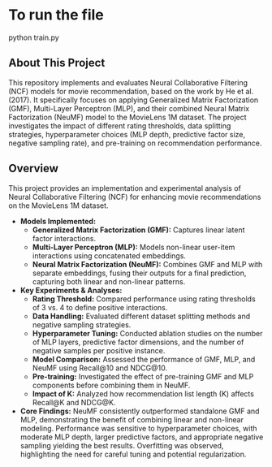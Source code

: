 # To run the file 
python train.py

## About This Project

This repository implements and evaluates Neural Collaborative Filtering (NCF) models for movie recommendation, based on the work by He et al. (2017). It specifically focuses on applying Generalized Matrix Factorization (GMF), Multi-Layer Perceptron (MLP), and their combined Neural Matrix Factorization (NeuMF) model to the MovieLens 1M dataset. The project investigates the impact of different rating thresholds, data splitting strategies, hyperparameter choices (MLP depth, predictive factor size, negative sampling rate), and pre-training on recommendation performance.

## Overview

This project provides an implementation and experimental analysis of Neural Collaborative Filtering (NCF) for enhancing movie recommendations on the MovieLens 1M dataset.

*   **Models Implemented:**
    *   **Generalized Matrix Factorization (GMF):** Captures linear latent factor interactions.
    *   **Multi-Layer Perceptron (MLP):** Models non-linear user-item interactions using concatenated embeddings.
    *   **Neural Matrix Factorization (NeuMF):** Combines GMF and MLP with separate embeddings, fusing their outputs for a final prediction, capturing both linear and non-linear patterns.
*   **Key Experiments & Analyses:**
    *   **Rating Threshold:** Compared performance using rating thresholds of 3 vs. 4 to define positive interactions.
    *   **Data Handling:** Evaluated different dataset splitting methods and negative sampling strategies.
    *   **Hyperparameter Tuning:** Conducted ablation studies on the number of MLP layers, predictive factor dimensions, and the number of negative samples per positive instance.
    *   **Model Comparison:** Assessed the performance of GMF, MLP, and NeuMF using Recall@10 and NDCG@10.
    *   **Pre-training:** Investigated the effect of pre-training GMF and MLP components before combining them in NeuMF.
    *   **Impact of K:** Analyzed how recommendation list length (K) affects Recall@K and NDCG@K.
*   **Core Findings:** NeuMF consistently outperformed standalone GMF and MLP, demonstrating the benefit of combining linear and non-linear modeling. Performance was sensitive to hyperparameter choices, with moderate MLP depth, larger predictive factors, and appropriate negative sampling yielding the best results. Overfitting was observed, highlighting the need for careful tuning and potential regularization.

